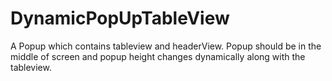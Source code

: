 # DynamicPopUpTableView
A Popup which contains tableview and headerView. Popup should be in the middle of screen and popup height changes dynamically along with the tableview. 
